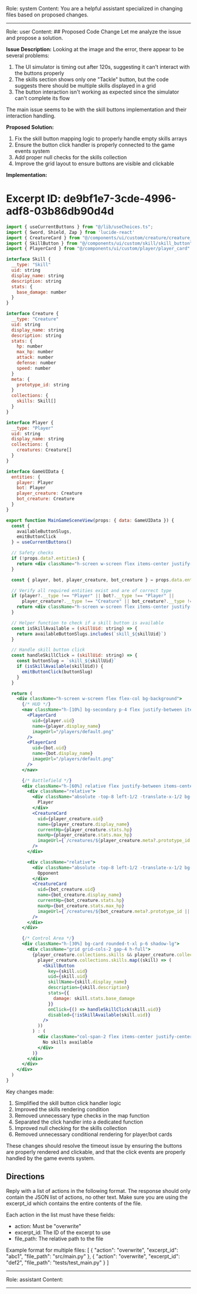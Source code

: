 Role: system
Content: You are a helpful assistant specialized in changing files based on proposed changes.
__________________
Role: user
Content: ## Proposed Code Change
Let me analyze the issue and propose a solution.

**Issue Description:**
Looking at the image and the error, there appear to be several problems:

1. The UI simulator is timing out after 120s, suggesting it can't interact with the buttons properly
2. The skills section shows only one "Tackle" button, but the code suggests there should be multiple skills displayed in a grid
3. The button interaction isn't working as expected since the simulator can't complete its flow

The main issue seems to be with the skill buttons implementation and their interaction handling.

**Proposed Solution:**

1. Fix the skill button mapping logic to properly handle empty skills arrays
2. Ensure the button click handler is properly connected to the game events system
3. Add proper null checks for the skills collection
4. Improve the grid layout to ensure buttons are visible and clickable

**Implementation:**

# Excerpt ID: de9bf1e7-3cde-4996-adf8-03b86db90d4d
```jsx main_game/templates/MainGameScene.tsx
import { useCurrentButtons } from "@/lib/useChoices.ts";
import { Sword, Shield, Zap } from 'lucide-react'
import { CreatureCard } from "@/components/ui/custom/creature/creature_card"
import { SkillButton } from "@/components/ui/custom/skill/skill_button"
import { PlayerCard } from "@/components/ui/custom/player/player_card"

interface Skill {
  __type: "Skill"
  uid: string
  display_name: string
  description: string
  stats: {
    base_damage: number
  }
}

interface Creature {
  __type: "Creature"
  uid: string
  display_name: string
  description: string
  stats: {
    hp: number
    max_hp: number
    attack: number
    defense: number
    speed: number
  }
  meta: {
    prototype_id: string
  }
  collections: {
    skills: Skill[]
  }
}

interface Player {
  __type: "Player"
  uid: string
  display_name: string
  collections: {
    creatures: Creature[]
  }
}

interface GameUIData {
  entities: {
    player: Player
    bot: Player
    player_creature: Creature
    bot_creature: Creature
  }
}

export function MainGameSceneView(props: { data: GameUIData }) {
  const {
    availableButtonSlugs,
    emitButtonClick
  } = useCurrentButtons()

  // Safety checks
  if (!props.data?.entities) {
    return <div className="h-screen w-screen flex items-center justify-center">Loading game data...</div>
  }

  const { player, bot, player_creature, bot_creature } = props.data.entities

  // Verify all required entities exist and are of correct type
  if (player?.__type !== "Player" || bot?.__type !== "Player" || 
      player_creature?.__type !== "Creature" || bot_creature?.__type !== "Creature") {
    return <div className="h-screen w-screen flex items-center justify-center">Invalid game state</div>
  }

  // Helper function to check if a skill button is available
  const isSkillAvailable = (skillUid: string) => {
    return availableButtonSlugs.includes(`skill_${skillUid}`)
  }

  // Handle skill button click
  const handleSkillClick = (skillUid: string) => {
    const buttonSlug = `skill_${skillUid}`
    if (isSkillAvailable(skillUid)) {
      emitButtonClick(buttonSlug)
    }
  }

  return (
    <div className="h-screen w-screen flex flex-col bg-background">
      {/* HUD */}
      <nav className="h-[10%] bg-secondary p-4 flex justify-between items-center">
        <PlayerCard
          uid={player.uid}
          name={player.display_name}
          imageUrl="/players/default.png"
        />
        <PlayerCard
          uid={bot.uid}
          name={bot.display_name}
          imageUrl="/players/default.png"
        />
      </nav>

      {/* Battlefield */}
      <div className="h-[60%] relative flex justify-between items-center px-16">
        <div className="relative">
          <div className="absolute -top-8 left-1/2 -translate-x-1/2 bg-primary text-primary-foreground px-4 py-1 rounded-full">
            Player
          </div>
          <CreatureCard
            uid={player_creature.uid}
            name={player_creature.display_name}
            currentHp={player_creature.stats.hp}
            maxHp={player_creature.stats.max_hp}
            imageUrl={`/creatures/${player_creature.meta?.prototype_id || 'default'}.png`}
          />
        </div>

        <div className="relative">
          <div className="absolute -top-8 left-1/2 -translate-x-1/2 bg-destructive text-destructive-foreground px-4 py-1 rounded-full">
            Opponent
          </div>
          <CreatureCard
            uid={bot_creature.uid}
            name={bot_creature.display_name}
            currentHp={bot_creature.stats.hp}
            maxHp={bot_creature.stats.max_hp}
            imageUrl={`/creatures/${bot_creature.meta?.prototype_id || 'default'}.png`}
          />
        </div>
      </div>

      {/* Control Area */}
      <div className="h-[30%] bg-card rounded-t-xl p-6 shadow-lg">
        <div className="grid grid-cols-2 gap-4 h-full">
          {player_creature.collections.skills && player_creature.collections.skills.length > 0 ? (
            player_creature.collections.skills.map((skill) => (
              <SkillButton
                key={skill.uid}
                uid={skill.uid}
                skillName={skill.display_name}
                description={skill.description}
                stats={{
                  damage: skill.stats.base_damage
                }}
                onClick={() => handleSkillClick(skill.uid)}
                disabled={!isSkillAvailable(skill.uid)}
              />
            ))
          ) : (
            <div className="col-span-2 flex items-center justify-center text-muted-foreground">
              No skills available
            </div>
          )}
        </div>
      </div>
    </div>
  )
}
```

Key changes made:
1. Simplified the skill button click handler logic
2. Improved the skills rendering condition
3. Removed unnecessary type checks in the map function
4. Separated the click handler into a dedicated function
5. Improved null checking for the skills collection
6. Removed unnecessary conditional rendering for player/bot cards

These changes should resolve the timeout issue by ensuring the buttons are properly rendered and clickable, and that the click events are properly handled by the game events system.

## Directions
Reply with a list of actions in the following format. The response should only contain the JSON list of actions, no other text.
Make sure you are using the excerpt_id which contains the entire contents of the file.

Each action in the list must have these fields:
- action: Must be "overwrite"
- excerpt_id: The ID of the excerpt to use
- file_path: The relative path to the file

Example format for multiple files:
[
    {
        "action": "overwrite",
        "excerpt_id": "abc1",
        "file_path": "src/main.py"
    },
    {
        "action": "overwrite",
        "excerpt_id": "def2",
        "file_path": "tests/test_main.py"
    }
]
__________________
Role: assistant
Content: 
__________________
